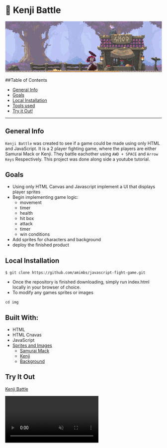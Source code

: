 # :japanese_ogre: Kenji Battle

![Banner](./img/banner.JPG)

##Table of Contents
* [General Info](#general-info)
* [Goals](*goals)
* [Local Installation](#local-installation)
* [Tools used](#built-with)
* [Try it Out!](#try-it-out)


------

## General Info 
`Kenji Battle` was created to see if a game could be made using only HTML and JavaScript. It is a 2 player fighting game, where the players are either Samurai Mack or Kenji. They battle eachother using `AWD + SPACE` and `Arrow Keys` Respectively. This project was done along side a youtube tutorial.

## Goals
- Using only HTML Canvas and Javascript implement a  UI that displays player sprites
- Begin implementing game logic:
    - movement
    - timer
    - health
    - hit box
    - attack
    - timer
    - win conditions
- Add sprites for characters and background
- deploy the finished product

## Local Installation
```console
$ git clone https://github.com/amimbs/javascript-fight-game.git
```
- Once the repository is finished downloading, simply run index.html locally in your browser of choice.
- To modify any games sprites or images
```console
cd img
```

## Built With:
- HTML
- HTML Cnavas
- JavaScript
- [Sprites and Images](https://itch.io/)
    - [Samurai Mack](https://luizmelo.itch.io/martial-hero)
    - [Kenji](https://luizmelo.itch.io/martial-hero-2)
    - [Background](https://brullov.itch.io/oak-woods)

## Try It Out
[Kenji Battle](https://kenji-battle.netlify.app/)

<video autoplay loop muted playsinline>
<source src="./img/fightinggame.webm" type="video/webm">
</video>